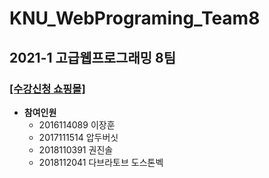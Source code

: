 # KNU_WebPrograming_Team8
## 2021-1 고급웹프로그래밍 8팀

### <a href=https://shop-at-knu.herokuapp.com/>[수강신청 쇼핑몰]</a>

- **참여인원**
  - 2016114089 이장훈
  - 2017111514 압두버싯
  - 2018110391 권진솔
  - 2018112041 다브라토브 도스톤벡
